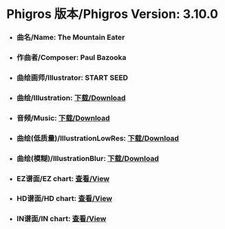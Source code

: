 
# Phigros 版本/Phigros Version:  3.10.0

- ### __曲名/Name:  The Mountain Eater__

- ### __作曲者/Composer:  Paul Bazooka__

- ### __曲绘画师/Illustrator:  START SEED__

- ### __曲绘/Illustration:  [下载/Download](https://github.com/Po6647A/PAR/releases/download/3.10.0/1070.png)__

- ### __音频/Music:  [下载/Download](https://github.com/Po6647A/PAR/releases/download/3.10.0/1842.ogg)__

- ### __曲绘(低质量)/IllustrationLowRes:  [下载/Download](https://github.com/Po6647A/PAR/releases/download/3.10.0/1562.png)__

- ### __曲绘(模糊)/IllustrationBlur:  [下载/Download](https://github.com/Po6647A/PAR/releases/download/3.10.0/1316.png)__


- ### __EZ谱面/EZ chart:  [查看/View](./EZ.json/index.html)__

- ### __HD谱面/HD chart:  [查看/View](./HD.json/index.html)__

- ### __IN谱面/IN chart:  [查看/View](./IN.json/index.html)__
